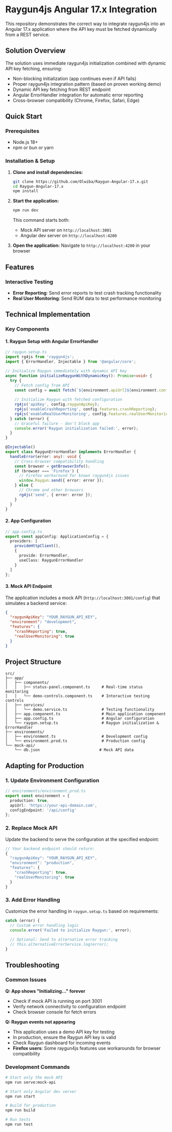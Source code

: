 # Raygun4js Angular 17.x Integration

This repository demonstrates the correct way to integrate raygun4js into an Angular 17.x application where the API key must be fetched dynamically from a REST service.

## Solution Overview

The solution uses immediate raygun4js initialization combined with dynamic API key fetching, ensuring:

- Non-blocking initialization (app continues even if API fails)
- Proper raygun4js integration pattern (based on proven working demo)
- Dynamic API key fetching from REST endpoint
- Angular ErrorHandler integration for automatic error reporting
- Cross-browser compatibility (Chrome, Firefox, Safari, Edge)

## Quick Start

### Prerequisites

- Node.js 18+ 
- npm or bun or yarn

### Installation & Setup

1. **Clone and install dependencies:**
   ```bash
   git clone https://github.com/Olwiba/Raygun-Angular-17.x.git
   cd Raygun-Angular-17.x
   npm install
   ```

2. **Start the application:**
   ```bash
   npm run dev
   ```
   
   This command starts both:
   - Mock API server on `http://localhost:3001`
   - Angular dev server on `http://localhost:4200`

3. **Open the application:**
   Navigate to `http://localhost:4200` in your browser

## Features

### Interactive Testing
- **Error Reporting**: Send error reports to test crash tracking functionality
- **Real User Monitoring**: Send RUM data to test performance monitoring

## Technical Implementation

### Key Components

#### 1. Raygun Setup with Angular ErrorHandler
```typescript
// raygun.setup.ts
import rg4js from 'raygun4js';
import { ErrorHandler, Injectable } from '@angular/core';

// Initialize Raygun immediately with dynamic API key
async function initializeRaygunWithDynamicKey(): Promise<void> {
  try {
    // Fetch config from API
    const config = await fetch(`${environment.apiUrl}${environment.configEndpoint}`);
    
    // Initialize Raygun with fetched configuration
    rg4js('apiKey', config.raygunApiKey);
    rg4js('enableCrashReporting', config.features.crashReporting);
    rg4js('enableRealUserMonitoring', config.features.realUserMonitoring);
  } catch (error) {
    // Graceful failure - don't block app
    console.error('Raygun initialization failed:', error);
  }
}

@Injectable()
export class RaygunErrorHandler implements ErrorHandler {
  handleError(error: any): void {
    // Cross-browser compatibility handling
    const browser = getBrowserInfo();
    if (browser === 'Firefox') {
      // Firefox workaround for known raygun4js issues
      window.Raygun.send({ error: error });
    } else {
      // Chrome and other browsers
      rg4js('send', { error: error });
    }
  }
}
```

#### 2. App Configuration
```typescript
// app.config.ts
export const appConfig: ApplicationConfig = {
  providers: [
    provideHttpClient(),
    {
      provide: ErrorHandler,
      useClass: RaygunErrorHandler
    }
  ]
};
```

#### 3. Mock API Endpoint
The application includes a mock API (`http://localhost:3001/config`) that simulates a backend service:

```json
{
  "raygunApiKey": "YOUR_RAYGUN_API_KEY",
  "environment": "development",
  "features": {
    "crashReporting": true,
    "realUserMonitoring": true
  }
}
```

## Project Structure

```
src/
├── app/
│   ├── components/
│   │   ├── status-panel.component.ts     # Real-time status monitoring
│   │   └── demo-controls.component.ts    # Interactive testing controls
│   ├── services/
│   │   └── demo.service.ts               # Testing functionality
│   ├── app.component.ts                  # Main application component
│   ├── app.config.ts                     # Angular configuration
│   └── raygun.setup.ts                   # Raygun initialization & ErrorHandler
├── environments/
│   ├── environment.ts                    # Development config
│   └── environment.prod.ts               # Production config
└── mock-api/
    └── db.json                          # Mock API data
```

## Adapting for Production

### 1. Update Environment Configuration
```typescript
// environments/environment.prod.ts
export const environment = {
  production: true,
  apiUrl: 'https://your-api-domain.com',
  configEndpoint: '/api/config'
};
```

### 2. Replace Mock API
Update the backend to serve the configuration at the specified endpoint:

```typescript
// Your backend endpoint should return:
{
  "raygunApiKey": "YOUR_RAYGUN_API_KEY",
  "environment": "production",
  "features": {
    "crashReporting": true,
    "realUserMonitoring": true
  }
}
```

### 3. Add Error Handling
Customize the error handling in `raygun.setup.ts` based on requirements:

```typescript
catch (error) {
  // Custom error handling logic
  console.error('Failed to initialize Raygun:', error);
  
  // Optional: Send to alternative error tracking
  // this.alternativeErrorService.log(error);
}
```

## Troubleshooting

### Common Issues

**Q: App shows "Initializing..." forever**
- Check if mock API is running on port 3001
- Verify network connectivity to configuration endpoint
- Check browser console for fetch errors

**Q: Raygun events not appearing**
- This application uses a demo API key for testing
- In production, ensure the Raygun API key is valid
- Check Raygun dashboard for incoming events
- **Firefox users**: Some raygun4js features use workarounds for browser compatibility

### Development Commands

```bash
# Start only the mock API
npm run serve:mock-api

# Start only Angular dev server  
npm run start

# Build for production
npm run build

# Run tests
npm run test
```